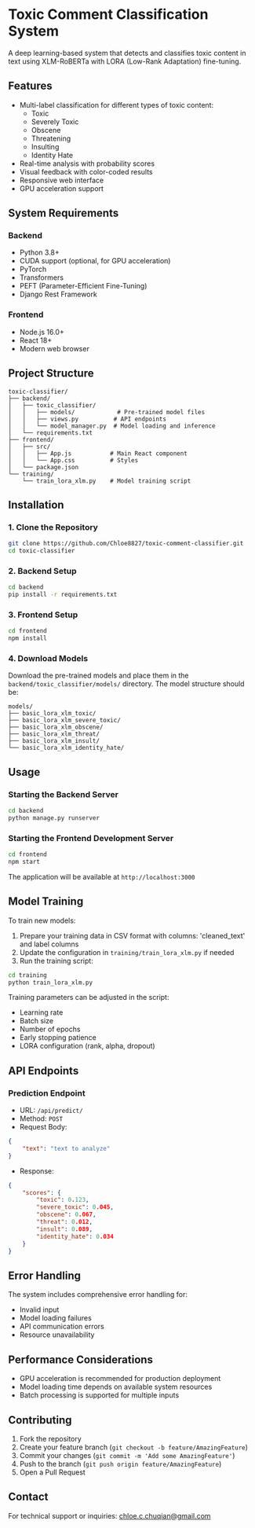 # Toxic Comment Classification System

A deep learning-based system that detects and classifies toxic content in text using XLM-RoBERTa with LORA (Low-Rank Adaptation) fine-tuning.

## Features

- Multi-label classification for different types of toxic content:
  - Toxic
  - Severely Toxic
  - Obscene
  - Threatening
  - Insulting
  - Identity Hate
- Real-time analysis with probability scores
- Visual feedback with color-coded results
- Responsive web interface
- GPU acceleration support

## System Requirements

### Backend
- Python 3.8+
- CUDA support (optional, for GPU acceleration)
- PyTorch
- Transformers
- PEFT (Parameter-Efficient Fine-Tuning)
- Django Rest Framework

### Frontend
- Node.js 16.0+
- React 18+
- Modern web browser

## Project Structure

```
toxic-classifier/
├── backend/
│   ├── toxic_classifier/
│   │   ├── models/            # Pre-trained model files
│   │   ├── views.py          # API endpoints
│   │   └── model_manager.py  # Model loading and inference
│   └── requirements.txt
├── frontend/
│   ├── src/
│   │   ├── App.js           # Main React component
│   │   └── App.css          # Styles
│   └── package.json
└── training/
    └── train_lora_xlm.py    # Model training script
```

## Installation

### 1. Clone the Repository
```bash
git clone https://github.com/Chloe8827/toxic-comment-classifier.git
cd toxic-classifier
```

### 2. Backend Setup
```bash
cd backend
pip install -r requirements.txt
```

### 3. Frontend Setup
```bash
cd frontend
npm install
```

### 4. Download Models
Download the pre-trained models and place them in the `backend/toxic_classifier/models/` directory. The model structure should be:
```
models/
├── basic_lora_xlm_toxic/
├── basic_lora_xlm_severe_toxic/
├── basic_lora_xlm_obscene/
├── basic_lora_xlm_threat/
├── basic_lora_xlm_insult/
└── basic_lora_xlm_identity_hate/
```

## Usage

### Starting the Backend Server
```bash
cd backend
python manage.py runserver
```

### Starting the Frontend Development Server
```bash
cd frontend
npm start
```

The application will be available at `http://localhost:3000`

## Model Training

To train new models:

1. Prepare your training data in CSV format with columns: 'cleaned_text' and label columns
2. Update the configuration in `training/train_lora_xlm.py` if needed
3. Run the training script:
```bash
cd training
python train_lora_xlm.py
```

Training parameters can be adjusted in the script:
- Learning rate
- Batch size
- Number of epochs
- Early stopping patience
- LORA configuration (rank, alpha, dropout)

## API Endpoints

### Prediction Endpoint
- URL: `/api/predict/`
- Method: `POST`
- Request Body:
```json
{
    "text": "text to analyze"
}
```
- Response:
```json
{
    "scores": {
        "toxic": 0.123,
        "severe_toxic": 0.045,
        "obscene": 0.067,
        "threat": 0.012,
        "insult": 0.089,
        "identity_hate": 0.034
    }
}
```

## Error Handling

The system includes comprehensive error handling for:
- Invalid input
- Model loading failures
- API communication errors
- Resource unavailability

## Performance Considerations

- GPU acceleration is recommended for production deployment
- Model loading time depends on available system resources
- Batch processing is supported for multiple inputs

## Contributing

1. Fork the repository
2. Create your feature branch (`git checkout -b feature/AmazingFeature`)
3. Commit your changes (`git commit -m 'Add some AmazingFeature'`)
4. Push to the branch (`git push origin feature/AmazingFeature`)
5. Open a Pull Request


## Contact

For technical support or inquiries: chloe.c.chuqian@gmail.com